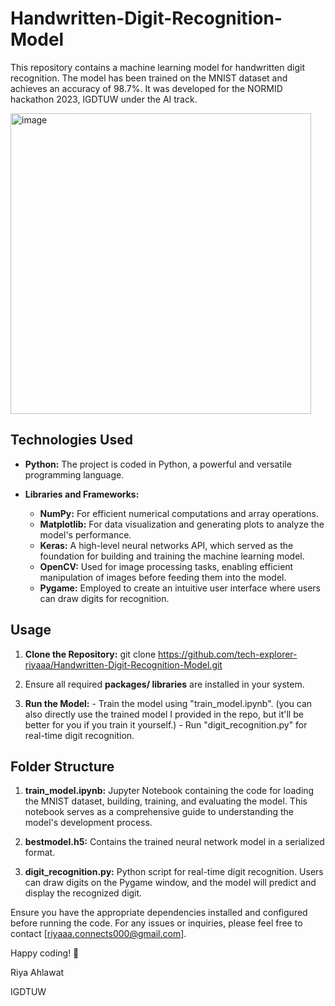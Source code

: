 # Handwritten-Digit-Recognition-Model

This repository contains a machine learning model for handwritten digit recognition. The model has been trained on the MNIST dataset and achieves an accuracy of 98.7%. It was developed for the NORMID hackathon 2023, IGDTUW under the AI track.


<img width="481" alt="image" src="https://github.com/tech-explorer-riyaaa/Handwritten-Digit-Recognition-Model/assets/122520061/8051c98f-4597-4f09-927b-7998db786e19">



## Technologies Used

- **Python:** The project is coded in Python, a powerful and versatile programming language.
  
- **Libraries and Frameworks:**
  - **NumPy:** For efficient numerical computations and array operations.
  - **Matplotlib:** For data visualization and generating plots to analyze the model's performance.
  - **Keras:** A high-level neural networks API, which served as the foundation for building and training the machine learning model.
  - **OpenCV:** Used for image processing tasks, enabling efficient manipulation of images before feeding them into the model.
  - **Pygame:** Employed to create an intuitive user interface where users can draw digits for recognition.

## Usage

1. **Clone the Repository:**
   git clone https://github.com/tech-explorer-riyaaa/Handwritten-Digit-Recognition-Model.git
   
2. Ensure all required **packages/ libraries** are installed in your system.
   
3. **Run the Model:**
          - Train the model using "train_model.ipynb".
            (you can also directly use the trained model I provided in the repo, but it'll be better for you if you train it yourself.)
          - Run "digit_recognition.py" for real-time digit recognition.

   
## Folder Structure

1. **train_model.ipynb:** Jupyter Notebook containing the code for loading the MNIST dataset, building, training, and evaluating the model. This notebook serves as a comprehensive guide to understanding the model's development process.
   
2. **bestmodel.h5:** Contains the trained neural network model in a serialized format.
   
3. **digit_recognition.py:** Python script for real-time digit recognition. Users can draw digits on the Pygame window, and the model will predict and display the recognized digit.


Ensure you have the appropriate dependencies installed and configured before running the code. For any issues or inquiries, please feel free to contact [riyaaa.connects000@gmail.com].

Happy coding! 🚀

Riya Ahlawat

IGDTUW
